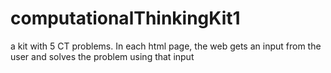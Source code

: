 # computationalThinkingKit1

a kit with 5 CT problems. In each html page, the web gets an input from the user and solves the problem using that input
